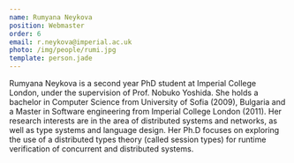 ```yaml
---
name: Rumyana Neykova
position: Webmaster
order: 6
email: r.neykova@imperial.ac.uk
photo: /img/people/rumi.jpg
template: person.jade
---
```

Rumyana Neykova is a second year PhD student at Imperial College
London, under the supervision of Prof. Nobuko Yoshida. She holds a
bachelor in Computer Science from University of Sofia (2009), Bulgaria
and a Master in Software engineering from Imperial College London
(2011).  Her research interests are in the area of distributed systems
and networks, as well as type systems and language design. Her Ph.D
focuses on exploring the use of a distributed types theory (called
session types) for runtime verification of concurrent and
distributed systems. 
